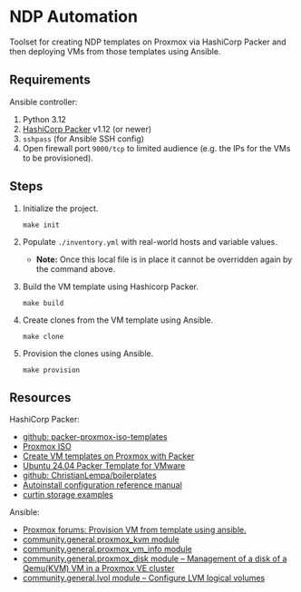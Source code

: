 # NDP Automation

Toolset for creating NDP templates on Proxmox via HashiCorp Packer and then deploying VMs from those templates using Ansible.

## Requirements

Ansible controller:
1. Python 3.12
1. [HashiCorp Packer](https://developer.hashicorp.com/packer/tutorials/docker-get-started/get-started-install-cli) v1.12 (or newer)
1. `sshpass` (for Ansible SSH config)
1. Open firewall port `9000/tcp` to limited audience (e.g. the IPs for the VMs to be provisioned).

## Steps
1. Initialize the project.

   ```console
   make init
   ```
1. Populate `./inventory.yml` with real-world hosts and variable values.
   * **Note:** Once this local file is in place it cannot be overridden again by the command above.
1. Build the VM template using Hashicorp Packer.

   ```console
   make build
   ```
1. Create clones from the VM template using Ansible.

   ```console
   make clone
   ```
1. Provision the clones using Ansible.

   ```console
   make provision
   ```

## Resources

HashiCorp Packer:
* [github: packer-proxmox-iso-templates](https://github.com/rkoosaar/packer-proxmox-iso-templates)
* [Proxmox ISO](https://developer.hashicorp.com/packer/integrations/hashicorp/proxmox/latest/components/builder/iso)
* [Create VM templates on Proxmox with Packer](https://medium.com/@saderi/create-vm-templates-on-proxmox-with-packer-84723b7e3919)
* [Ubuntu 24.04 Packer Template for VMware](https://www.virtualizationhowto.com/2024/04/ubuntu-24-04-packer-template-for-vmware/)
* [github: ChristianLempa/boilerplates](https://github.com/ChristianLempa/boilerplates)
* [Autoinstall configuration reference manual](https://canonical-subiquity.readthedocs-hosted.com/en/latest/reference/autoinstall-reference.html)
* [curtin storage examples](https://curtin.readthedocs.io/en/latest/topics/storage.html#lvm)

Ansible:
* [Proxmox forums: Provision VM from template using ansible.](https://forum.proxmox.com/threads/provision-vm-from-template-using-ansible.130596/)
* [community.general.proxmox_kvm module](https://docs.ansible.com/ansible/latest/collections/community/general/proxmox_kvm_module.html)
* [community.general.proxmox_vm_info module](https://docs.ansible.com/ansible/latest/collections/community/general/proxmox_vm_info_module.html)
* [community.general.proxmox_disk module – Management of a disk of a Qemu(KVM) VM in a Proxmox VE cluster](https://docs.ansible.com/ansible/latest/collections/community/general/proxmox_disk_module.html)
* [community.general.lvol module – Configure LVM logical volumes](https://docs.ansible.com/ansible/latest/collections/community/general/lvol_module.html)
